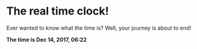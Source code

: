 # The real time clock!

Ever wanted to know what the time is? Well, your journey is about to end!

**The time is Dec 14, 2017, 06:22**
